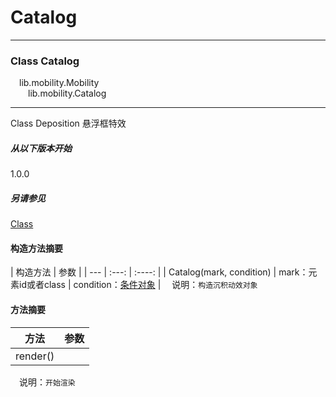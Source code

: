 # Catalog
***

### Class Catalog
&emsp;lib.mobility.Mobility\
&emsp;&emsp;lib.mobility.Catalog
***
Class Deposition 悬浮框特效
##### 从以下版本开始
1.0.0
##### 另请参见
[Class](http://es6.ruanyifeng.com/#docs/class-extends)

#### 构造方法摘要
| 构造方法 | 参数 |
| --- | :---: | :----: |
|  Catalog(mark, condition) | mark：元素id或者class | condition：[条件对象](/api/condition) |
&emsp;说明：`构造沉积动效对象`

#### 方法摘要
| 方法 | 参数 |
| --- | :---: |
| render() |
&emsp;说明：`开始渲染`
